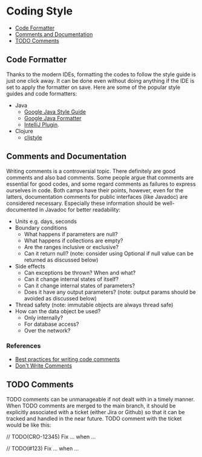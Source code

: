 # Coding Style

* [Code Formatter](#Code-Formatter)
* [Comments and Documentation](#Comments-and-Documentation)
* [TODO Comments](#TODO-Comments)
## Code Formatter

Thanks to the modern IDEs, formatting the codes to follow the style guide is just one click away. 
It can be done even without doing anything if the IDE is set to apply the formatter on save. 
Here are some of the popular style guides and code formatters:
* Java
  * [Google Java Style Guide](https://google.github.io/styleguide/javaguide.html)
  * [Google Java Formatter](https://github.com/google/google-java-format)
  * [IntelliJ Plugin](https://plugins.jetbrains.com/plugin/8527).
* Clojure
  * [cljstyle](https://github.com/greglook/cljstyle)

## Comments and Documentation

Writing comments is a controversial topic. There definitely are good comments and also bad comments. 
Some people argue that comments are essential for good codes, and some regard comments as failures to express ourselves in code. 
Both camps have their points, however, even for the latters, documentation comments for public interfaces (like Javadoc) are considered necessary.
Especially these information should be well-documented in Javadoc for better readability:

* Units e.g. days, seconds  
* Boundary conditions
  * What happens if parameters are null?
  * What happens if collections are empty?
  * Are the ranges inclusive or exclusive?
  * Can it return null? (note: consider using Optional if null value can be returned as discussed below)
* Side effects
  * Can exceptions be thrown? When and what?
  * Can it change internal states of itself?
  * Can it change internal states of parameters?
  * Does it have any output parameters? (note: output params should be avoided as discussed below)
* Thread safety (note: immutable objects are always thread safe)
* How can the data object be used?
  * Only internally?
  * For database access?
  * Over the network?

### References
* [Best practices for writing code comments](https://stackoverflow.blog/2021/12/23/best-practices-for-writing-code-comments/)
* [Don't Write Comments](https://www.youtube.com/watch?v=Bf7vDBBOBUA)

## TODO Comments

TODO comments can be unmanageable if not dealt with in a timely manner. 
When TODO comments are merged to the main branch, it should be explicitly associated with a ticket (either Jira or Github) 
so that it can be tracked and handled in the near future. 
TODO comment with the ticket would be like this:

// TODO(CRO-12345) Fix … when …

// TODO(#123) Fix … when …

